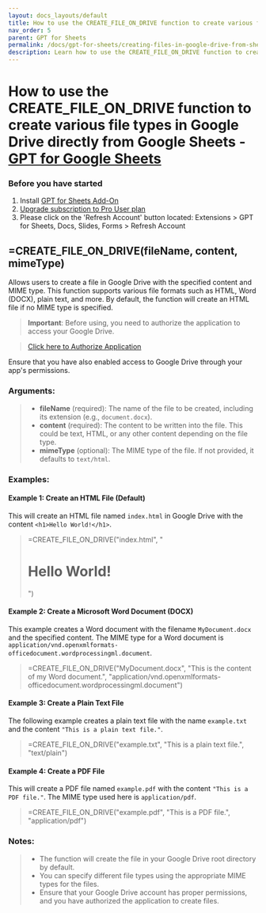 ```yaml
---
layout: docs_layouts/default
title: How to use the CREATE_FILE_ON_DRIVE function to create various file types in Google Drive directly from Google Sheets
nav_order: 5
parent: GPT for Sheets
permalink: /docs/gpt-for-sheets/creating-files-in-google-drive-from-sheets
description: Learn how to use the CREATE_FILE_ON_DRIVE function to create various file types in Google Drive directly from Google Sheets
---
```


# How to use the CREATE_FILE_ON_DRIVE function to create various file types in Google Drive directly from Google Sheets - <a href="/gpt-for-sheets/" target="_blank">GPT for Google Sheets</a>


### Before you have started
1. Install <a href="https://workspace.google.com/marketplace/app/gpt_for_docs_sheets_forms_slides/466607203252" target="_blank">GPT for Sheets Add-On</a>
2. <a href="/gpt-for-sheets/" target="_blank">Upgrade subscription to Pro User plan</a>
3. Please click on the 'Refresh Account' button located: Extensions > GPT for Sheets, Docs, Slides, Forms > Refresh Account


## =CREATE_FILE_ON_DRIVE(fileName, content, mimeType)

Allows users to create a file in Google Drive with the specified content and MIME type. This function supports various file formats such as HTML, Word (DOCX), plain text, and more. By default, the function will create an HTML file if no MIME type is specified.

> **Important**: Before using, you need to authorize the application to access your Google Drive.

> [Click here to Authorize Application](#) <!-- This link will dynamically be updated to the authorization URL using Inside the GPT for Sheets add-on. -->

Ensure that you have also enabled access to Google Drive through your app's permissions.

### Arguments:

> - **fileName** (required): The name of the file to be created, including its extension (e.g., `document.docx`).
> - **content** (required): The content to be written into the file. This could be text, HTML, or any other content depending on the file type.
> - **mimeType** (optional): The MIME type of the file. If not provided, it defaults to `text/html`.

### Examples:

#### Example 1: Create an HTML File (Default)

This will create an HTML file named `index.html` in Google Drive with the content `<h1>Hello World!</h1>`.

> =CREATE_FILE_ON_DRIVE("index.html", "<h1>Hello World!</h1>")

#### Example 2: Create a Microsoft Word Document (DOCX)

This example creates a Word document with the filename `MyDocument.docx` and the specified content. The MIME type for a Word document is `application/vnd.openxmlformats-officedocument.wordprocessingml.document`.

> =CREATE_FILE_ON_DRIVE("MyDocument.docx", "This is the content of my Word document.", "application/vnd.openxmlformats-officedocument.wordprocessingml.document")

#### Example 3: Create a Plain Text File

The following example creates a plain text file with the name `example.txt` and the content `"This is a plain text file."`.

> =CREATE_FILE_ON_DRIVE("example.txt", "This is a plain text file.", "text/plain")

#### Example 4: Create a PDF File

This will create a PDF file named `example.pdf` with the content `"This is a PDF file."`. The MIME type used here is `application/pdf`.

> =CREATE_FILE_ON_DRIVE("example.pdf", "This is a PDF file.", "application/pdf")

### Notes:

> - The function will create the file in your Google Drive root directory by default.
> - You can specify different file types using the appropriate MIME types for the files.
> - Ensure that your Google Drive account has proper permissions, and you have authorized the application to create files.

